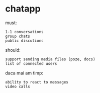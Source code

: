 # chatapp

must:
```
1-1 conversations
group chats
public discutions
```

should:
```
support sending media files (poze, docs)
list of connected users
```

daca mai am timp:
```
ability to react to messages
video calls
```
